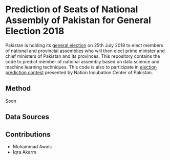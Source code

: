 # Prediction of Seats of National Assembly of Pakistan for General Election 2018
Pakistan is holding its [general election](https://en.wikipedia.org/wiki/Pakistani_general_election,_2018) on 25th July 2018 to elect 
members of national and provincial assemblies who will then elect prime minister and chief ministers of Pakistan and its provinces. 
This repository contains the code to predict member of national assembly based on data science and machine learning techniques. This code
is also to participate in [election prediction contest](https://www.facebook.com/events/1841498585916176/) presented by Nation Incubation Center of Pakistan.

## Method
Soon
## Data Sources

## Contributions
- Muhammad Awais
- Iqra Akarm
